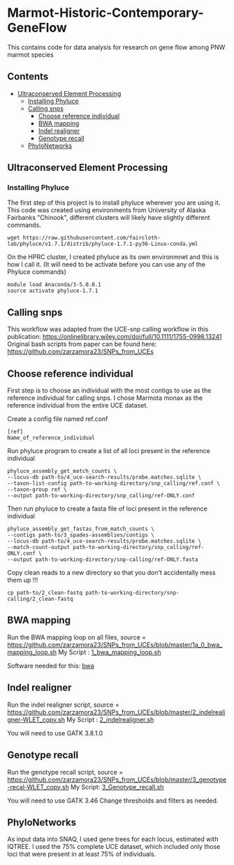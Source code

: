 # Marmot-Historic-Contemporary-GeneFlow
This contains code for data analysis for research on gene flow among PNW marmot species


## Contents
- [Ultraconserved Element Processing](#Ultraconserved-Element-Processing)
  - [Installing Phyluce](#installing-phyluce)
  - [Calling snps](#Calling-snps)
    - [Choose reference individual](#Choose-reference-individual)
    - [BWA mapping](#BWA-mapping)
    - [Indel realigner](#Indel-realigner)
    - [Genotype recall](#Genotype-recall)
  - [PhyloNetworks](#PhyloNetworks)
## Ultraconserved Element Processing
### Installing Phyluce
The first step of this project is to install phyluce wherever you are using it. 
This code was created using environments from University of Alaska Fairbanks "Chinook", different clusters will likely have slightly different commands. 
```
wget https://raw.githubusercontent.com/faircloth-lab/phyluce/v1.7.1/distrib/phyluce-1.7.1-py36-Linux-conda.yml
```
On the HPRC cluster, I created phyluce as its own environmnet and this is how I call it. (It will need to be activate before you can use any of the Phyluce commands)
```
module load Anaconda/3-5.0.0.1
source activate phyluce-1.7.1
```
## Calling snps
This workflow was adapted from the UCE-snp calling workflow in this publication: https://onlinelibrary.wiley.com/doi/full/10.1111/1755-0998.13241
Original bash scripts from paper can be found here: https://github.com/zarzamora23/SNPs_from_UCEs

## Choose reference individual 
First step is to choose an individual with the most contigs to use as the reference individual for calling snps. 
I chose Marmota monax as the reference individual from the entire UCE dataset. 

Create a config file named ref.conf
```
[ref]
Name_of_reference_individual
```
Run phyluce program to create a list of all loci present in the reference individual
```
phyluce_assembly_get_match_counts \
--locus-db path-to/4_uce-search-results/probe.matches.sqlite \
--taxon-list-config path-to-working-directory/snp_calling/ref.conf \
--taxon-group ref \
--output path-to-working-directory/snp_calling/ref-ONLY.conf
```
Then run phyluce to create a fasta file of loci present in the reference individual
```
phyluce_assembly_get_fastas_from_match_counts \
--contigs path-to/3_spades-assemblies/contigs \
--locus-db path-to/4_uce-search-results/probe.matches.sqlite \
--match-count-output path-to-working-directory/snp_calling/ref-ONLY.conf \
--output path-to-working-directory/snp-calling/ref-ONLY.fasta
```

Copy clean reads to a new directory so that you don't accidentally mess them up !!!
```
cp path-to/2_clean-fastq path-to-working-directory/snp-calling/2_clean-fastq
```
## BWA mapping
Run the BWA mapping loop on all files, source = https://github.com/zarzamora23/SNPs_from_UCEs/blob/master/1a_0_bwa_mapping_loop.sh
My Script : [1_bwa_mapping_loop.sh](Scripts/1_bwa_mapping_loop.sh)

Software needed for this: 
[bwa](https://github.com/lh3/bwa)

## Indel realigner
Run the indel realigner script, source = https://github.com/zarzamora23/SNPs_from_UCEs/blob/master/2_indelrealigner-WLET_copy.sh
My Script : [2_indelrealigner.sh](Scripts/2_indelrealigner.sh)

You will need to use GATK 3.8.1.0

## Genotype recall
Run the genotype recall script, source = https://github.com/zarzamora23/SNPs_from_UCEs/blob/master/3_genotype-recal-WLET_copy.sh
My Script: [3_Genotype_recall.sh](Scripts/3_Genotype_recall.sh)

You will need to use GATK 3.46
Change thresholds and filters as needed. 

## PhyloNetworks
As input data into SNAQ, I used gene trees for each locus, estimated with IQTREE. I used the 75% complete UCE dataset, which included only those loci that were present in at least 75% of individuals. 


